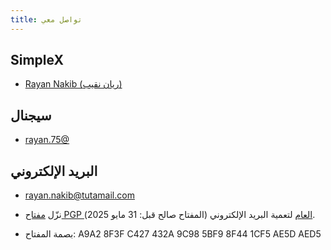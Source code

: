 ```yaml
---
title: تواصل معي
---
```

## SimpleX

- [Rayan Nakib (ريان نقيب)](https://simplex.chat/contact#/?v=2-7&smp=smp%3A%2F%2FUkMFNAXLXeAAe0beCa4w6X_zp18PwxSaSjY17BKUGXQ%3D%40smp12.simplex.im%2FTheYWHTR51DF3LKE65n_teAHDBtComDd%23%2F%3Fv%3D1-3%26dh%3DMCowBQYDK2VuAyEA5LmmZW10xCa1Z0ssFO3Ynx94ec685lUbP8ptno4QYxY%253D%26srv%3Die42b5weq7zdkghocs3mgxdjeuycheeqqmksntj57rmejagmg4eor5yd.onion)

## سيجنال

- [rayan.75@](https://signal.me/#eu/Pe8Q9pEEiRPgiIAjTyL51DehB8jin1JW6a2-9HOGU6BTrjU4wZZO3K3bgqAbFfCG)

## البريد الإلكتروني

- [rayan.nakib@tutamail.com](mailto:rayan.nakib@tutamail.com)

- نزّل [مفتاح PGP العام](/assets/A9A28F3FC427432A9C985BF98F441CF5AE5DAED5.asc) لتعمية البريد الإلكتروني (المفتاح صالح قبل: 31 مايو 2025).

- بصمة المفتاح: A9A2 8F3F C427 432A 9C98  5BF9 8F44 1CF5 AE5D AED5
